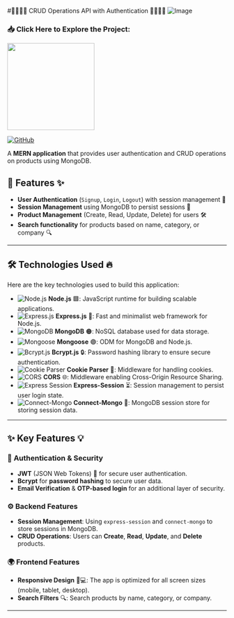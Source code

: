 #👨‍💻👩‍💻 CRUD Operations API with Authentication 👨‍💻👩‍💻
 ![Image](https://github.com/user-attachments/assets/cd9f19ec-3c1c-4d3a-822e-2d64d4eba2db)

### 📥 **Click Here to Explore the Project:**

<img src="https://cdn.dribbble.com/users/31664/screenshots/7193845/media/fdf2fafa8be6b3b5a75090d26b03e5ff.gif" width="200" />

[![GitHub](https://img.shields.io/badge/GitHub-Repository-blue?style=for-the-badge&logo=github)](https://github.com/Rakeshkumarsahugithub/CRUD-Operations)

A **MERN application** that provides user authentication and CRUD operations on products using MongoDB.

## 🌟 **Features** ✨

- **User Authentication** (`Signup`, `Login`, `Logout`) with session management 🔐
- **Session Management** using MongoDB to persist sessions 💾
- **Product Management** (Create, Read, Update, Delete) for users 🛠️
- **Search functionality** for products based on name, category, or company 🔍

---

## 🛠️ **Technologies Used** 🔥

Here are the key technologies used to build this application:

- ![Node.js](https://img.shields.io/badge/Node.js-6DA55F?style=for-the-badge&logo=node.js&logoColor=white) **Node.js** 🟩: JavaScript runtime for building scalable applications.
- ![Express.js](https://img.shields.io/badge/Express.js-000000?style=for-the-badge&logo=express&logoColor=white) **Express.js** 🔵: Fast and minimalist web framework for Node.js.
- ![MongoDB](https://img.shields.io/badge/MongoDB-47A248?style=for-the-badge&logo=mongodb&logoColor=white) **MongoDB** 🟠: NoSQL database used for data storage.
- ![Mongoose](https://img.shields.io/badge/Mongoose-880000?style=for-the-badge&logo=mongoose&logoColor=white) **Mongoose** 🟣: ODM for MongoDB and Node.js.
- ![Bcrypt.js](https://img.shields.io/badge/Bcrypt.js-E5E5E5?style=for-the-badge&logo=bcrypt&logoColor=white) **Bcrypt.js** 🔒: Password hashing library to ensure secure authentication.
- ![Cookie Parser](https://img.shields.io/badge/Cookie%20Parser-FF6F61?style=for-the-badge&logo=Cookie%20parser&logoColor=white) **Cookie Parser** 🍪: Middleware for handling cookies.
- ![CORS](https://img.shields.io/badge/CORS-2A92A2?style=for-the-badge&logo=cors&logoColor=white) **CORS** 🌐: Middleware enabling Cross-Origin Resource Sharing.
- ![Express Session](https://img.shields.io/badge/Express%20Session-5D6A73?style=for-the-badge&logo=express-session&logoColor=white) **Express-Session** ⏳: Session management to persist user login state.
- ![Connect-Mongo](https://img.shields.io/badge/Connect%20Mongo-3F7671?style=for-the-badge&logo=connect-mongo&logoColor=white) **Connect-Mongo** 🏢: MongoDB session store for storing session data.

---

## ✨ **Key Features** 💡

### 🔑 **Authentication & Security** 
- **JWT** (JSON Web Tokens) 🔑 for secure user authentication.
- **Bcrypt** for **password hashing** to secure user data.
- **Email Verification** & **OTP-based login** for an additional layer of security.
  
### ⚙️ **Backend Features**
- **Session Management**: Using `express-session` and `connect-mongo` to store sessions in MongoDB.
- **CRUD Operations**: Users can **Create**, **Read**, **Update**, and **Delete** products.
  
### 🌍 **Frontend Features**
- **Responsive Design** 📱💻: The app is optimized for all screen sizes (mobile, tablet, desktop).
- **Search Filters** 🔍: Search products by name, category, or company.

---
